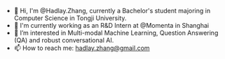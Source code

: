 - 👋 Hi, I'm @Hadlay.Zhang, currently a Bachelor's student majoring in Computer Science in Tongji University.
- 🏢 I'm currently working as an R&D Intern at @Momenta in Shanghai
- 🔭 I’m interested in Multi-modal Machine Learning, Question Answering (QA) and robust conversational AI.
- 📫 How to reach me: hadlay.zhang@gmail.com

<!--
**Hadlay-Zhang/Hadlay-Zhang** is a ✨ _special_ ✨ repository because its `README.md` (this file) appears on your GitHub profile.

Here are some ideas to get you started:

- 🔭 I’m currently working on ...
- 🌱 I’m currently learning ...
- 👯 I’m looking to collaborate on ...
- 🤔 I’m looking for help with ...
- 💬 Ask me about ...

- ⚡ Fun fact: ...
-->
